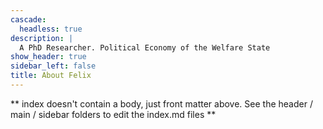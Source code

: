 ```yaml
---
cascade:
  headless: true
description: |
  A PhD Researcher. Political Economy of the Welfare State
show_header: true
sidebar_left: false
title: About Felix
---
```


** index doesn't contain a body, just front matter above.
See the header / main / sidebar folders to edit the index.md files **
